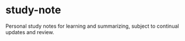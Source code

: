# study-note
Personal study notes for learning and summarizing, subject to continual updates and review.

